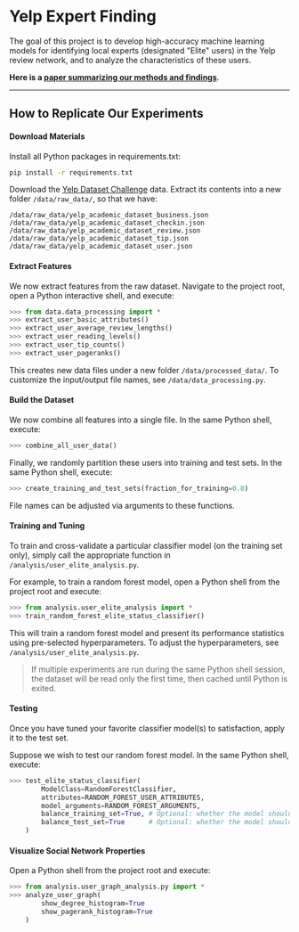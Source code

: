 # Yelp Expert Finding

The goal of this project is to develop high-accuracy machine learning models for identifying local experts (designated "Elite" users) in the Yelp review network, and to analyze the characteristics of these users.

__Here is a [paper summarizing our methods and findings](https://goo.gl/QPeILJ)__.


---
## How to Replicate Our Experiments

#### Download Materials
Install all Python packages in requirements.txt:
```bash
pip install -r requirements.txt
```

Download the [Yelp Dataset Challenge](http://www.yelp.com/dataset_challenge/) data. Extract its contents into a new folder `/data/raw_data/`, so that we have:
```
/data/raw_data/yelp_academic_dataset_business.json
/data/raw_data/yelp_academic_dataset_checkin.json
/data/raw_data/yelp_academic_dataset_review.json
/data/raw_data/yelp_academic_dataset_tip.json
/data/raw_data/yelp_academic_dataset_user.json
```


#### Extract Features
We now extract features from the raw dataset. Navigate to the project root, open a Python interactive shell, and execute:
```python
>>> from data.data_processing import *
>>> extract_user_basic_attributes()
>>> extract_user_average_review_lengths()
>>> extract_user_reading_levels()
>>> extract_user_tip_counts()
>>> extract_user_pageranks()
```
This creates new data files under a new folder `/data/processed_data/`. To customize the input/output file names, see `/data/data_processing.py`.


#### Build the Dataset
We now combine all features into a single file. In the same Python shell, execute:
```python
>>> combine_all_user_data()
```

Finally, we randomly partition these users into training and test sets. In the same Python shell, execute:
```python
>>> create_training_and_test_sets(fraction_for_training=0.8)
```
File names can be adjusted via arguments to these functions.


#### Training and Tuning
To train and cross-validate a particular classifier model (on the training set only), simply call the appropriate function in `/analysis/user_elite_analysis.py`.

For example, to train a random forest model, open a Python shell from the project root and execute:
```python
>>> from analysis.user_elite_analysis import *
>>> train_random_forest_elite_status_classifier()
```
This will train a random forest model and present its performance statistics using pre-selected hyperparameters. To adjust the hyperparameters, see `/analysis/user_elite_analysis.py`.

> If multiple experiments are run during the same Python shell session, the dataset will be read only the first time, then cached until Python is exited.


#### Testing
Once you have tuned your favorite classifier model(s) to satisfaction, apply it to the test set.

Suppose we wish to test our random forest model. In the same Python shell, execute:
```python
>>> test_elite_status_classifier(
        ModelClass=RandomForestClassifier,
        attributes=RANDOM_FOREST_USER_ATTRIBUTES,
        model_arguments=RANDOM_FOREST_ARGUMENTS,
        balance_training_set=True, # Optional: whether the model should be trained on equally many Elite and non-Elite users
        balance_test_set=True      # Optional: whether the model should be tested on equally many Elite and non-Elite users
    )
```


#### Visualize Social Network Properties
Open a Python shell from the project root and execute:
```python
>>> from analysis.user_graph_analysis.py import *
>>> analyze_user_graph(
        show_degree_histogram=True
        show_pagerank_histogram=True
    )
```

